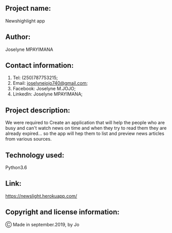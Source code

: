 ## Project name:

Newshighlight app

## Author:

Joselyne MPAYIMANA

## Contact information:

1. Tel: (250)787753215;
2. Email: joselynejojo740@gmail.com;
3. Facebook: Joselyne M.JOJO;
4. LinkedIn: Joselyne MPAYIMANA;

## Project description:

 We were required to Create an application that will help the people who are busy and can't watch news on time and when they try to read them they are already expired... so the app will hep them to list and preview news articles from various sources. 

 ## Technology used:

 Python3.6

 ## Link:
 
 https://newslight.herokuapp.com/
 
 ## Copyright and license information:

 &#9400; Made in september.2019, by Jo



